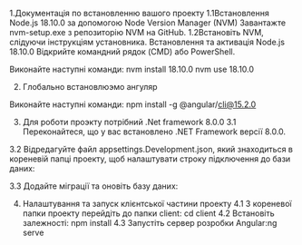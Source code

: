 1.Документація по встановленню вашого проекту
    1.1Встановлення Node.js 18.10.0 за допомогою Node Version Manager (NVM)
  Завантажте nvm-setup.exe з репозиторію NVM на GitHub.
    1.2Встановіть NVM, слідуючи інструкціям установника.
  Встановлення та активація Node.js 18.10.0
  Відкрийте командний рядок (CMD) або PowerShell.

Виконайте наступні команди:
 nvm install 18.10.0 
   nvm use 18.10.0

  
2. Глобально встановлюэмо ангуляр

   
Виконайте наступні команди:
    npm install -g @angular/cli@15.2.0

    
3. Для роботи проэкту потрібний .Net framework 8.0.0
  3.1 Переконайтеся, що у вас встановлено .NET Framework версії 8.0.0.

  3.2 Відредагуйте файл appsettings.Development.json, який знаходиться в кореневій папці проекту, щоб налаштувати строку підключення до бази даних:

  3.3 Додайте міграції та оновіть базу даних:


4.  Налаштування та запуск клієнтської частини проекту
  4.1 З кореневої папки проекту перейдіть до папки client: cd client
  4.2 Встановіть залежності: npm install
  4.3 Запустіть сервер розробки Angular:ng serve
    
